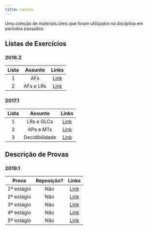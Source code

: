 ```yaml
---
title: Leites
---
```


Uma coleção de materiais úteis que foram utilizados na disciplina em períodos passados.

## Listas de Exercícios

### 2016.2
**Lista** | **Assunto** | **Links**  |
:---: | :---:| :---: |
1 | AFs | [Link](20162/listasDeExercicios/lista1.md) |
2 | AFs e LRs | [Link](20162/listasDeExercicios/lista2.md) |

### 2017.1
**Lista** | **Assunto** | **Links**  |
:---: | :---:| :---: |
1 | LRs e GLCs | [Link](20171/listasDeExercicios/lista1.md) |
2 | APs e MTs | [Link](20171/listasDeExercicios/lista2.md) |
3 | Decidibilidade | [Link](20171/listasDeExercicios/lista3.md) |

## Descrição de Provas

### 2019.1
**Prova** | **Reposição?** | **Links**  |
:---: | :---:| :---: |
1º estágio | Não | [Link](20191/provas/estagio1.md) |
2º estágio | Não | [Link](20191/provas/estagio2.md) |
3º estágio | Não | [Link](20191/provas/estagio3.md) |
4º estágio | Não | [Link](20191/provas/estagio4.md) |
5º estágio | Não | [Link](20191/provas/estagio5.md) |